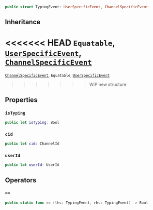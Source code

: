 
``` swift
public struct TypingEvent: UserSpecificEvent, ChannelSpecificEvent 
```

## Inheritance

<<<<<<< HEAD
`Equatable`, [`UserSpecificEvent`](/UserSpecificEvent), [`ChannelSpecificEvent`](/ChannelSpecificEvent)
=======
[`ChannelSpecificEvent`](/ChannelSpecificEvent), `Equatable`, [`UserSpecificEvent`](/UserSpecificEvent)
>>>>>>> WIP new structure

## Properties

### `isTyping`

``` swift
public let isTyping: Bool
```

### `cid`

``` swift
public let cid: ChannelId
```

### `userId`

``` swift
public let userId: UserId
```

## Operators

### `==`

``` swift
public static func == (lhs: TypingEvent, rhs: TypingEvent) -> Bool 
```
